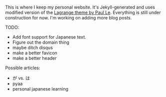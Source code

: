 This is where I keep my personal website. It's Jekyll-generated and uses modified version of the [Lagrange theme by Paul Le](https://github.com/LeNPaul/Lagrange). Everything is still under construction for now. I'm working on adding more blog posts.

TODO:

- Add font support for Japanese text.
- Figure out the domain thing
- maybe ditch disqus
- make a better favicon
- make a better header

Possible articles:

- が vs. は
- pyaa
- personal japanese learning